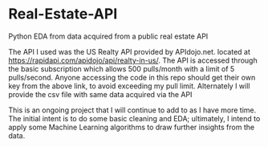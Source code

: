 # Real-Estate-API
Python EDA from data acquired from a public real estate API

The API I used was the US Realty API provided by APIdojo.net. located at https://rapidapi.com/apidojo/api/realty-in-us/. The API is accessed through the basic subscription which allows 500 pulls/month with a limit of 5 pulls/second. Anyone accessing the code in this repo should get their own key from the above link, to avoid exceeding my pull limit. Alternately I will provide the csv file with same data acquired via the API

This is an ongoing project that I will continue to add to as I have more time. The initial intent is to do some basic cleaning and EDA; ultimately, I intend to apply some Machine Learning algorithms to draw further insights from the data.
